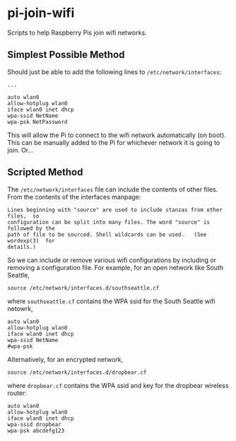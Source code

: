 # pi-join-wifi

Scripts to help Raspberry Pis join wifi networks.

## Simplest Possible Method

Should just be able to add the following lines to `/etc/network/interfaces`:

```
...

auto wlan0
allow-hotplug wlan0
iface wlan0 inet dhcp
wpa-ssid NetName
wpa-psk NetPassword
```

This will allow the Pi to connect to the wifi network automatically (on boot).
This can be manually added to the Pi for whichever network it is going to join.
Or...

## Scripted Method

The `/etc/network/interfaces` file can include the contents of other files.
From the contents of the interfaces manpage:

```
Lines beginning with "source" are used to include stanzas from other  files,  so
configuration can be split into many files. The word "source" is followed by the
path of file to be sourced. Shell wildcards can be used.   (See  wordexp(3)  for
details.)
```

So we can include or remove various wifi configurations
by including or removing a configuration file.
For example, for an open network like South Seattle,

```
source /etc/network/interfaces.d/southseattle.cf
```

where `southseattle.cf` contains the WPA ssid 
for the South Seattle wifi netowrk, 

```
auto wlan0
allow-hotplug wlan0
iface wlan0 inet dhcp
wpa-ssid NetName
#wpa-psk 
```

Alternatively, for an encrypted network,

```
source /etc/network/interfaces.d/dropbear.cf
```

where `dropbear.cf` contains the WPA ssid and key 
for the dropbear wireless router:

```
auto wlan0
allow-hotplug wlan0
iface wlan0 inet dhcp
wpa-ssid dropbear
wpa-psk abcdefg123
```


